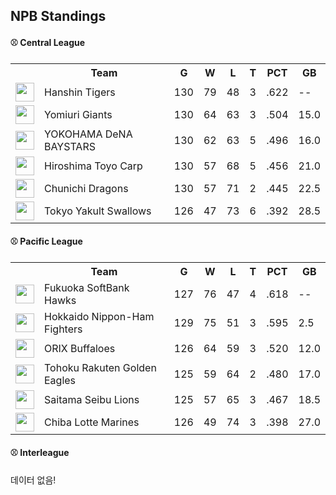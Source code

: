 ## NPB Standings

#### ⚾ Central League

<table>
<tr><th></th><th>Team</th><th>G</th><th>W</th><th>L</th><th>T</th><th>PCT</th><th>GB</th></tr>
<tr>
    <td><img src='https://npb.jp/bis/images/pet2025_t_1.gif' width='30'></td>
    <td>Hanshin
Tigers</td>
    <td>130</td>
    <td>79</td>
    <td>48</td>
    <td>3</td>
    <td>.622</td>
    <td>--</td>
</tr>
<tr>
    <td><img src='https://npb.jp/bis/images/pet2025_g_1.gif' width='30'></td>
    <td>Yomiuri
Giants</td>
    <td>130</td>
    <td>64</td>
    <td>63</td>
    <td>3</td>
    <td>.504</td>
    <td>15.0</td>
</tr>
<tr>
    <td><img src='https://npb.jp/bis/images/pet2025_db_1.gif' width='30'></td>
    <td>YOKOHAMA DeNA
BAYSTARS</td>
    <td>130</td>
    <td>62</td>
    <td>63</td>
    <td>5</td>
    <td>.496</td>
    <td>16.0</td>
</tr>
<tr>
    <td><img src='https://npb.jp/bis/images/pet2025_c_1.gif' width='30'></td>
    <td>Hiroshima Toyo
Carp</td>
    <td>130</td>
    <td>57</td>
    <td>68</td>
    <td>5</td>
    <td>.456</td>
    <td>21.0</td>
</tr>
<tr>
    <td><img src='https://npb.jp/bis/images/pet2025_d_1.gif' width='30'></td>
    <td>Chunichi
Dragons</td>
    <td>130</td>
    <td>57</td>
    <td>71</td>
    <td>2</td>
    <td>.445</td>
    <td>22.5</td>
</tr>
<tr>
    <td><img src='https://npb.jp/bis/images/pet2025_s_1.gif' width='30'></td>
    <td>Tokyo Yakult
Swallows</td>
    <td>126</td>
    <td>47</td>
    <td>73</td>
    <td>6</td>
    <td>.392</td>
    <td>28.5</td>
</tr>
</table>

#### ⚾ Pacific League

<table>
<tr><th></th><th>Team</th><th>G</th><th>W</th><th>L</th><th>T</th><th>PCT</th><th>GB</th></tr>
<tr>
    <td><img src='https://npb.jp/bis/images/pet2025_h_1.gif' width='30'></td>
    <td>Fukuoka SoftBank
Hawks</td>
    <td>127</td>
    <td>76</td>
    <td>47</td>
    <td>4</td>
    <td>.618</td>
    <td>--</td>
</tr>
<tr>
    <td><img src='' width='30'></td>
    <td>Hokkaido Nippon-Ham
Fighters</td>
    <td>129</td>
    <td>75</td>
    <td>51</td>
    <td>3</td>
    <td>.595</td>
    <td>2.5</td>
</tr>
<tr>
    <td><img src='' width='30'></td>
    <td>ORIX
Buffaloes</td>
    <td>126</td>
    <td>64</td>
    <td>59</td>
    <td>3</td>
    <td>.520</td>
    <td>12.0</td>
</tr>
<tr>
    <td><img src='https://npb.jp/bis/images/pet2025_e_1.gif' width='30'></td>
    <td>Tohoku Rakuten
Golden Eagles</td>
    <td>125</td>
    <td>59</td>
    <td>64</td>
    <td>2</td>
    <td>.480</td>
    <td>17.0</td>
</tr>
<tr>
    <td><img src='https://npb.jp/bis/images/pet2025_l_1.gif' width='30'></td>
    <td>Saitama Seibu
Lions</td>
    <td>125</td>
    <td>57</td>
    <td>65</td>
    <td>3</td>
    <td>.467</td>
    <td>18.5</td>
</tr>
<tr>
    <td><img src='https://npb.jp/bis/images/pet2025_m_1.gif' width='30'></td>
    <td>Chiba Lotte
Marines</td>
    <td>126</td>
    <td>49</td>
    <td>74</td>
    <td>3</td>
    <td>.398</td>
    <td>27.0</td>
</tr>
</table>

#### ⚾ Interleague

데이터 없음!


